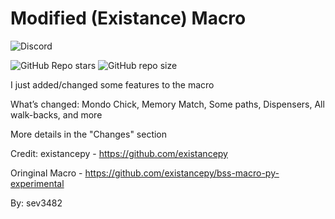 # Modified (Existance) Macro
![Discord](https://img.shields.io/discord/1065032948119769118?logo=discord&logoColor=white&label=Discord&color=blue&link=%3Cobject%3E%20https%3A%2F%2Fdiscord.gg%2FVYf2A5xtzS%20%3Cobject%3E)

![GitHub Repo stars](https://img.shields.io/github/stars/existancepy/bss-macro-py?style=flat&label=Stars&color=fff240&logo=github&logocolor=white&link=https://github.com/existancepy/bss-macro-py/stargazers)
![GitHub repo size](https://img.shields.io/github/repo-size/sevmanash/sevs-modified-macro?label=Repo%20Size)

I just added/changed some features to the macro

What’s changed: Mondo Chick, Memory Match, Some paths, Dispensers, All walk-backs, and more

More details in the "Changes" section

Credit: existancepy - https://github.com/existancepy

Oringinal Macro - https://github.com/existancepy/bss-macro-py-experimental

By: sev3482
